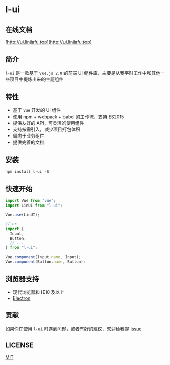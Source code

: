 # l-ui

## 在线文档

[http://ui.linjiafu.top](http://ui.linjiafu.top)

## 简介

`l-ui` 是一款基于 `Vue.js 2.0` 的前端 UI 组件库，主要是从我平时工作中和其他一些项目中提炼出来的主题组件

## 特性

- 基于 `Vue` 开发的 UI 组件
- 使用 npm + webpack + babel 的工作流，支持 ES2015
- 提供友好的 API，可灵活的使用组件
- 支持按需引入，减少项目打包体积
- 偏向于业务组件
- 提供完善的文档

## 安装

```
npm install l-ui -S
```

## 快速开始

```javascript
import Vue from "vue";
import LinUI from "l-ui";

Vue.use(LinUI);

// or
import {
  Input,
  Button,
  // ...
} from "l-ui";

Vue.component(Input.name, Input);
Vue.component(Button.name, Button);
```

## 浏览器支持

- 现代浏览器和 IE10 及以上
- [Electron](http://electron.atom.io/)

## 贡献

如果你在使用 `l-ui` 时遇到问题，或者有好的建议，欢迎给我提 [Issue](https://github.com/c10342/l-ui/issues)

## LICENSE

[MIT](LICENSE)
